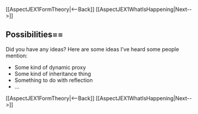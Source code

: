 [[AspectJEX1FormTheory|<--Back]] [[AspectJEX1WhatIsHappening|Next-->]]

## Possibilities==
Did you have any ideas? Here are some ideas I’ve heard some people mention:
* Some kind of dynamic proxy
* Some kind of inheritance thing
* Something to do with reflection
* …

[[AspectJEX1FormTheory|<--Back]] [[AspectJEX1WhatIsHappening|Next-->]]